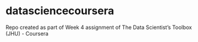 # datasciencecoursera
Repo created as part of Week 4 assignment of The Data Scientist’s Toolbox (JHU) - Coursera
